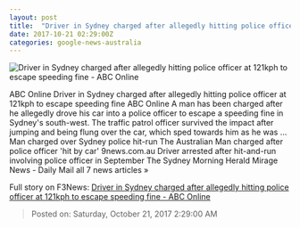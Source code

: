 ```yaml
---
layout: post
title:  "Driver in Sydney charged after allegedly hitting police officer at 121kph to escape speeding fine - ABC Online"
date: 2017-10-21 02:29:00Z
categories: google-news-australia
---
```


![Driver in Sydney charged after allegedly hitting police officer at 121kph to escape speeding fine - ABC Online](http://www.abc.net.au/news/image/9073108-1x1-700x700.jpg)

ABC Online Driver in Sydney charged after allegedly hitting police officer at 121kph to escape speeding fine ABC Online A man has been charged after he allegedly drove his car into a police officer to escape a speeding fine in Sydney's south-west. The traffic patrol officer survived the impact after jumping and being flung over the car, which sped towards him as he was ... Man charged over Sydney police hit-run The Australian Man charged after police officer 'hit by car' 9news.com.au Driver arrested after hit-and-run involving police officer in September The Sydney Morning Herald Mirage News - Daily Mail all 7 news articles »


Full story on F3News: [Driver in Sydney charged after allegedly hitting police officer at 121kph to escape speeding fine - ABC Online](http://www.f3nws.com/n/tCDME)

> Posted on: Saturday, October 21, 2017 2:29:00 AM
